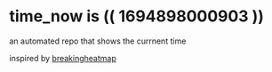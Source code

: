 # time_now is (( 1694898000903 ))

an automated repo that shows the currnent time

inspired by [breakingheatmap](https://github.com/breakingheatmap/breakingheatmap)